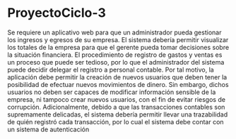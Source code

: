 # ProyectoCiclo-3
Se requiere un aplicativo web para que un administrador pueda gestionar los 
ingresos y egresos de su empresa. El sistema debería permitir visualizar los 
totales de la empresa para que el gerente pueda tomar decisiones sobre la 
situación financiera.
El procedimiento de registro de gastos y ventas es un proceso que puede ser 
tedioso, por lo que el administrador del sistema puede decidir delegar el 
registro a personal contable. Por tal motivo, la aplicación debe permitir la 
creación de nuevos usuarios que deben tener la posibilidad de efectuar 
nuevos movimientos de dinero. Sin embargo, dichos usuarios no deben ser 
capaces de modificar información sensible de la empresa, ni tampoco crear 
nuevos usuarios, con el fin de evitar riesgos de corrupción.
Adicionalmente, debido a que las transacciones contables son 
supremamente delicadas, el sistema debería permitir llevar una trazabilidad 
de quién registró cada transacción, por lo cual el sistema debe contar con un 
sistema de autenticación
